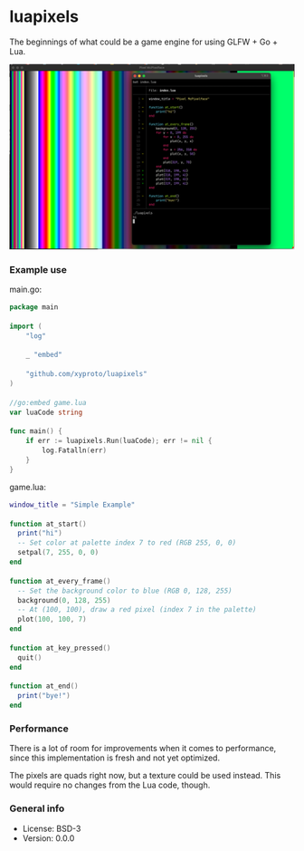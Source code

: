 # luapixels

The beginnings of what could be a game engine for using GLFW + Go + Lua.

![game.lua + results](img/screenshot.png)

### Example use

main.go:

```go
package main

import (
    "log"

    _ "embed"

    "github.com/xyproto/luapixels"
)

//go:embed game.lua
var luaCode string

func main() {
    if err := luapixels.Run(luaCode); err != nil {
        log.Fatalln(err)
    }
}
```

game.lua:

```lua
window_title = "Simple Example"

function at_start()
  print("hi")
  -- Set color at palette index 7 to red (RGB 255, 0, 0)
  setpal(7, 255, 0, 0)
end

function at_every_frame()
  -- Set the background color to blue (RGB 0, 128, 255)
  background(0, 128, 255)
  -- At (100, 100), draw a red pixel (index 7 in the palette)
  plot(100, 100, 7)
end

function at_key_pressed()
  quit()
end

function at_end()
  print("bye!")
end
```

### Performance

There is a lot of room for improvements when it comes to performance, since this implementation is fresh and not yet optimized.

The pixels are quads right now, but a texture could be used instead. This would require no changes from the Lua code, though.

### General info

* License: BSD-3
* Version: 0.0.0
